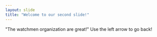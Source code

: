 ```yaml
---
layout: slide
title: "Welcome to our second slide!"
---
```

"The watchmen organization are great!"
Use the left arrow to go back!
